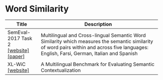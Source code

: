 # Word Similarity

| Title | Description |
| ----- | ----------- |
| SemEval-2017 Task 2<br>[[website]](http://alt.qcri.org/semeval2017/task2/#:~:text=Semantic%20similarity%20is%20a%20core,two%20linguistic%20items%20are%20similar.&text=In%20Proceedings%20of%20the%2011th,Vancouver%2C%20Canada.) [[paper]](https://www.aclweb.org/anthology/S17-2002/) | Multilingual and Cross-lingual Semantic Word Similarity which measures the semantic similarity of word pairs within and across five languages: English, Farsi, German, Italian and Spanish |
| XL-WiC<br>[[website]](https://pilehvar.github.io/xlwic/) | A Multilingual Benchmark for Evaluating Semantic Contextualization |
